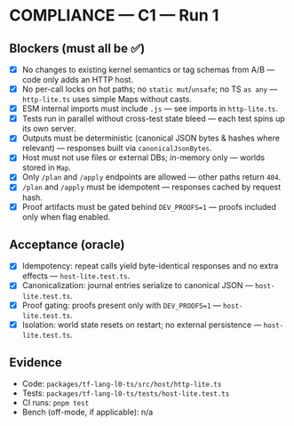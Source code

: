 # COMPLIANCE — C1 — Run 1

## Blockers (must all be ✅)
- [x] No changes to existing kernel semantics or tag schemas from A/B — code only adds an HTTP host.
- [x] No per-call locks on hot paths; no `static mut`/`unsafe`; no TS `as any` — `http-lite.ts` uses simple Maps without casts.
- [x] ESM internal imports must include `.js` — see imports in `http-lite.ts`.
- [x] Tests run in parallel without cross-test state bleed — each test spins up its own server.
- [x] Outputs must be deterministic (canonical JSON bytes & hashes where relevant) — responses built via `canonicalJsonBytes`.
- [x] Host must not use files or external DBs; in-memory only — worlds stored in `Map`.
- [x] Only `/plan` and `/apply` endpoints are allowed — other paths return `404`.
- [x] `/plan` and `/apply` must be idempotent — responses cached by request hash.
- [x] Proof artifacts must be gated behind `DEV_PROOFS=1` — proofs included only when flag enabled.

## Acceptance (oracle)
- [x] Idempotency: repeat calls yield byte-identical responses and no extra effects — `host-lite.test.ts`.
- [x] Canonicalization: journal entries serialize to canonical JSON — `host-lite.test.ts`.
- [x] Proof gating: proofs present only with `DEV_PROOFS=1` — `host-lite.test.ts`.
- [x] Isolation: world state resets on restart; no external persistence — `host-lite.test.ts`.

## Evidence
- Code: `packages/tf-lang-l0-ts/src/host/http-lite.ts`
- Tests: `packages/tf-lang-l0-ts/tests/host-lite.test.ts`
- CI runs: `pnpm test`
- Bench (off-mode, if applicable): n/a
